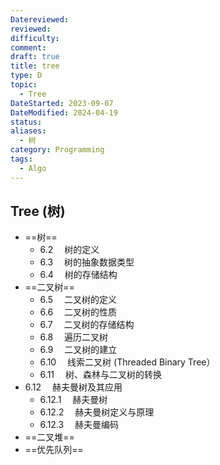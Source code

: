 ```yaml
---
Datereviewed: 
reviewed: 
difficulty: 
comment: 
draft: true
title: tree
type: D
topic:
  - Tree
DateStarted: 2023-09-07
DateModified: 2024-04-19
status: 
aliases:
  - 树
category: Programming
tags:
  - Algo
---
```


## Tree (树)

- ==树==
  - 6.2 　树的定义
  - 6.3 　树的抽象数据类型
  - 6.4 　树的存储结构
- ==二叉树==
  - 6.5 　二叉树的定义
  - 6.6 　二叉树的性质
  - 6.7 　二叉树的存储结构
  - 6.8 　遍历二叉树
  - 6.9 　二叉树的建立
  - 6.10 　线索二叉树 (Threaded Binary Tree）
  - 6.11 　树、森林与二叉树的转换
- 6.12 　赫夫曼树及其应用
  - 6.12.1 　赫夫曼树
  - 6.12.2 　赫夫曼树定义与原理
  - 6.12.3 　赫夫曼编码
- ==二叉堆==
- ==优先队列==
